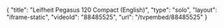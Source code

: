 {
    "title": "Leifheit Pegasus 120 Compact (English)",
    "type": "solo",
    "layout": "iframe-static",
    "videoId": "88485525",
    "url": "\/tvpembed\/88485525"
}